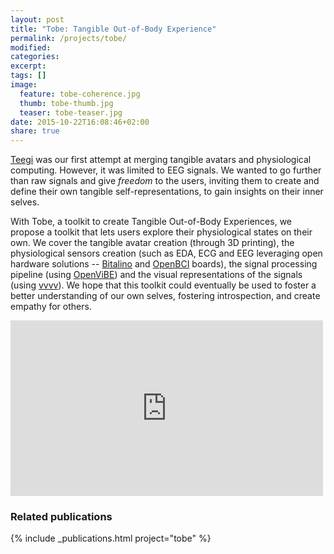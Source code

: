 ```yaml
---
layout: post
title: "Tobe: Tangible Out-of-Body Experience"
permalink: /projects/tobe/
modified:
categories: 
excerpt:
tags: []
image:
  feature: tobe-coherence.jpg
  thumb: tobe-thumb.jpg
  teaser: tobe-teaser.jpg
date: 2015-10-22T16:08:46+02:00
share: true
---
```


[Teegi](/teegi-tangible-eeg-interface/) was our first attempt at merging tangible avatars and physiological computing. However, it was limited to EEG signals. We wanted to go further than raw signals and give *freedom* to the users, inviting them to create and define their own tangible self-representations, to gain insights on their inner selves.

With Tobe, a toolkit to create Tangible Out-of-Body Experiences, we propose a toolkit that lets users explore their physiological states on their own. We cover the tangible avatar creation (through 3D printing), the physiological sensors creation (such as EDA, ECG and EEG leveraging open hardware solutions -- [Bitalino](http://www.bitalino.com) and [OpenBCI](http://www.openbci.com/) boards), the signal processing pipeline (using [OpenViBE](http://openvibe.inria.fr/)) and the visual representations of the signals (using [vvvv](http://vvvv.org)). We hope that this toolkit could eventually be used to foster a better understanding of our own selves, fostering introspection, and create empathy for others.

<iframe src="https://player.vimeo.com/video/142287968" width="500" height="281" frameborder="0" webkitallowfullscreen mozallowfullscreen allowfullscreen></iframe>


### Related publications
{% include _publications.html project="tobe" %}